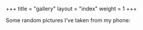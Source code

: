 +++
title = "gallery"
layout = "index"
weight = 1
+++

Some random pictures I've taken from my phone: